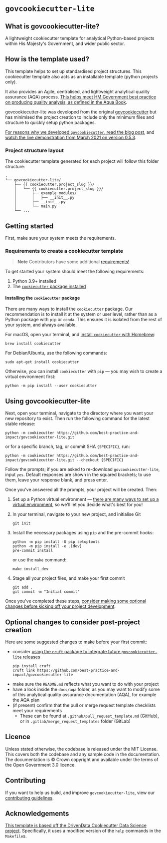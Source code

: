 # `govcookiecutter-lite`

## What is govcookiecutter-lite?

A lightweight cookiecutter template for analytical Python-based projects within
His Majesty's Government, and wider public sector.

## How is the template used?

This template helps to set up standardised project structures. This cookiecutter template also acts
as an installable template (python projects only).

It also provides an Agile, centralised, and lightweight analytical quality assurance
(AQA) process. [This helps meet HM Government best practice on producing quality analysis, as
defined in the Aqua Book][aqua-book].

govcookiecutter-lite was developed from the original [govcookiecutter][govcookiecutter] but has
minimised the project creation to include only the minimum files and structure to quickly setup
python packages.

[For reasons why we developed `govcookiecutter`, read the blog post][blog-post], and
[watch the live demonstration from March 2021 on version 0.5.3][youtube].

### Project structure layout

The cookiecutter template generated for each project will follow this folder structure:

```shell
.
└── govcookiecutter-lite/
    ├── {{ cookiecutter.project_slug }}/
    │   └── {{ cookiecutter.project_slug }}/
    │       ├── example_modules/
    │       │   ├── __init__.py
    │       ├── __init__.py
    │       └── main.py
    └── ...
```

## Getting started

First, make sure your system meets the requirements.

### Requirements to create a cookiecutter template
> **Note**
> Contributors have some additional [requirements!](./CONTRIBUTING.md)

To get started your system should meet the following requirements:

1. Python 3.9+ installed
2. The [`cookiecutter` package installed](#installing-the-cookiecutter-package)


#### Installing the `cookiecutter` package

There are many ways to install the `cookiecutter` package. Our recommendation is to
install it at the system or user level, rather than as a Python package with `pip` or
`conda`. This ensures it is isolated from the rest of your system, and always available.

For macOS, open your terminal, and [install `cookiecutter` with Homebrew][homebrew]:

```shell
brew install cookiecutter
```

For Debian/Ubuntu, use the following commands:

```shell
sudo apt-get install cookiecutter
```

Otherwise, you can install `cookiecutter` with `pip` — you may wish to create a virtual
environment first:

```shell
python -m pip install --user cookiecutter
```

## Using govcookiecutter-lite

Next, open your
terminal, navigate to the directory where you want your new repository to exist. Then run the following command for the latest stable release:

```shell
python -m cookiecutter https://github.com/best-practice-and-impact/govcookiecutter-lite.git
```

or for a specific branch, tag, or commit SHA `{SPECIFIC}`, run:

```shell
python -m cookiecutter https://github.com/best-practice-and-impact/govcookiecutter-lite.git --checkout {SPECIFIC}
```

Follow the prompts; if you are asked to re-download `govcookiecutter-lite`, input `yes`.
Default responses are shown in the squared brackets; to use them, leave your response
blank, and press enter.

Once you've answered all the prompts, your project will be created. Then:

1. Set up a Python virtual environment — [there are many ways to set up a virtual
  environment][pluralsight], so we'll let you decide what's best for you!

2. In your terminal, navigate to your new project, and initialise Git
   ```shell
   git init
   ```

3. Install the necessary packages using `pip` and the pre-commit hooks:
   ```shell
   python -m pip install -U pip setuptools
   python -m pip install -e .[dev]
   pre-commit install
   ```

   or use the `make` command:
   ```shell
   make install_dev
   ```

4. Stage all your project files, and make your first commit
   ```shell
   git add .
   git commit -m "Initial commit"
   ```

Once you've completed these steps, [consider making some optional changes before
kicking off your project development](#optional-changes-to-consider-post-project-creation).

## Optional changes to consider post-project creation

Here are some suggested changes to make before your first commit:

- consider [using the `cruft` package to integrate future `govcookiecutter-lite`
  releases][cruft]
  ```shell
  pip install cruft
  cruft link https://github.com/best-practice-and-impact/govcookiecutter-lite
  ```
- make sure the `README.md` reflects what you want to do with your project
- have a look inside the `docs/aqa` folder, as you may want to modify some of this
  analytical quality assurance documentation (AQA), for example the AQA plan
- (if present) confirm that the pull or merge request template checklists meet your
  requirements
  - These can be found at `.github/pull_request_template.md` (GitHub), or in
    `.gitlab/merge_request_templates` folder (GitLab)

## Licence

Unless stated otherwise, the codebase is released under the MIT License. This covers
both the codebase and any sample code in the documentation. The documentation is ©
Crown copyright and available under the terms of the Open Government 3.0 licence.

## Contributing

If you want to help us build, and improve `govcookiecutter-lite`, view our [contributing
guidelines](./CONTRIBUTING.md).

## Acknowledgements

[This template is based off the DrivenData Cookiecutter Data Science
project][drivendata]. Specifically, it uses a modified version of the `help` commands in the `Makefile`s.

[aqua-book]: https://www.gov.uk/government/publications/the-aqua-book-guidance-on-producing-quality-analysis-for-government
[blog-post]: https://dataingovernment.blog.gov.uk/2021/07/20/govcookiecutter-a-template-for-data-science-projects/
[cruft]: https://github.com/cruft/cruft
[docs-pre-commit]: ./CONTRIBUTING.md#getting-started
[drivendata]: http://drivendata.github.io/cookiecutter-data-science/
[govcookiecutter]: https://github.com/best-practice-and-impact/govcookiecutter.git
[homebrew]: https://brew.sh/
[issue-windows-os]: https://github.com/best-practice-and-impact/govcookiecutter/issues/20
[pluralsight]: https://www.pluralsight.com/tech-blog/managing-python-environments/
[youtube]: https://www.youtube.com/watch?v=N7_d3k3uQ_M
